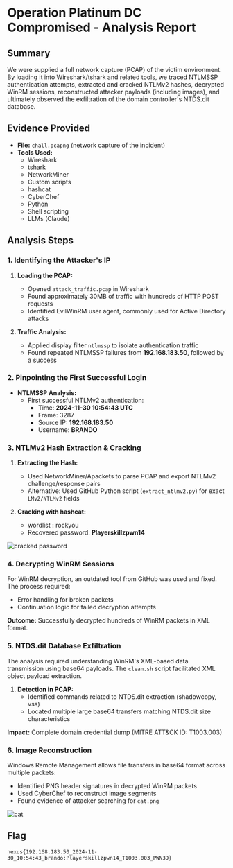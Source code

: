 # Operation Platinum DC Compromised - Analysis Report

## Summary

We were supplied a full network capture (PCAP) of the victim environment. By loading it into Wireshark/tshark and related tools, we traced NTLMSSP authentication attempts, extracted and cracked NTLMv2 hashes, decrypted WinRM sessions, reconstructed attacker payloads (including images), and ultimately observed the exfiltration of the domain controller's NTDS.dit database.

## Evidence Provided

- **File:** `chall.pcapng` (network capture of the incident)
- **Tools Used:**
  - Wireshark
  - tshark
  - NetworkMiner
  - Custom scripts
  - hashcat
  - CyberChef
  - Python
  - Shell scripting
  - LLMs (Claude)

## Analysis Steps

### 1. Identifying the Attacker's IP

1. **Loading the PCAP:** 
   - Opened `attack_traffic.pcap` in Wireshark
   - Found approximately 30MB of traffic with hundreds of HTTP POST requests
   - Identified EvilWinRM user agent, commonly used for Active Directory attacks

2. **Traffic Analysis:**
   - Applied display filter `ntlmssp` to isolate authentication traffic
   - Found repeated NTLMSSP failures from **192.168.183.50**, followed by a success

### 2. Pinpointing the First Successful Login

- **NTLMSSP Analysis:** 
  - First successful NTLMv2 authentication:
    - Time: **2024-11-30 10:54:43 UTC**
    - Frame: 3287
    - Source IP: **192.168.183.50**
    - Username: **BRANDO**

### 3. NTLMv2 Hash Extraction & Cracking

1. **Extracting the Hash:**
   - Used NetworkMiner/Apackets to parse PCAP and export NTLMv2 challenge/response pairs
   - Alternative: Used GitHub Python script (`extract_ntlmv2.py`) for exact `LMv2/NTLMv2` fields

2. **Cracking with hashcat:**
   - wordlist : rockyou
   - Recovered password: **Playerskillzpwn14**

![cracked password](https://github.com/n3xusss/Nexzero.FTC/blob/main/forensics/Operation%20platinum%20DC%20compromised/solution/1.png)

### 4. Decrypting WinRM Sessions

For WinRM decryption, an outdated tool from GitHub was used and fixed. The process required:
- Error handling for broken packets
- Continuation logic for failed decryption attempts

**Outcome:** Successfully decrypted hundreds of WinRM packets in XML format.

### 5. NTDS.dit Database Exfiltration

The analysis required understanding WinRM's XML-based data transmission using base64 payloads. The `clean.sh` script facilitated XML object payload extraction.

1. **Detection in PCAP:**
   - Identified commands related to NTDS.dit extraction (shadowcopy, vss)
   - Located multiple large base64 transfers matching NTDS.dit size characteristics

**Impact:** Complete domain credential dump (MITRE ATT&CK ID: T1003.003)

### 6. Image Reconstruction

Windows Remote Management allows file transfers in base64 format across multiple packets:
- Identified PNG header signatures in decrypted WinRM packets
- Used CyberChef to reconstruct image segments
- Found evidence of attacker searching for `cat.png`

![cat](https://github.com/n3xusss/Nexzero.FTC/blob/main/forensics/Operation%20platinum%20DC%20compromised/solution/2.png)

## Flag

```
nexus{192.168.183.50_2024-11-30_10:54:43_brando:Playerskillzpwn14_T1003.003_PWN3D}
```



